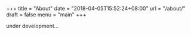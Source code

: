 +++
title = "About"
date = "2018-04-05T15:52:24+08:00"
url = "/about/"
draft = false
menu = "main"
+++

under development...